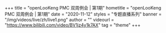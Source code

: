 +++
    title = "openLooKeng PMC 双周例会 | 第1期"
    hometitle = "openLooKeng PMC 双周例会 | 第1期"
    date = "2020-11-12"
    styles = "专题直播系列"
    banner = "/img/videos/live/zh/live1.png"
    author = ""
    videourl = "https://www.bilibili.com/video/BV1jz4y1k7AX" 
    tag = "theme"
+++